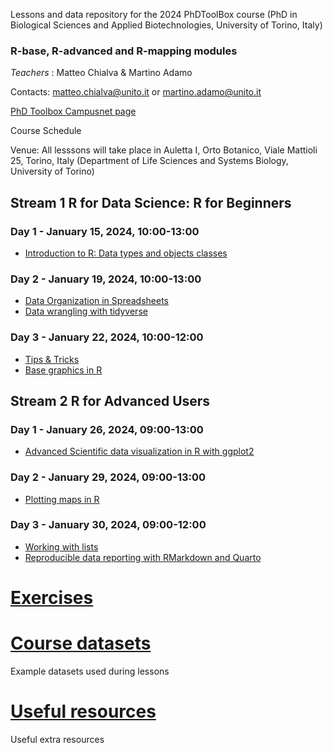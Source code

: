 Lessons and data repository for the 2024 PhDToolBox course (PhD in Biological Sciences and Applied Biotechnologies, University of Torino, Italy)

### R-base, R-advanced and R-mapping modules

*Teachers* : Matteo Chialva & Martino Adamo

Contacts: matteo.chialva@unito.it or martino.adamo@unito.it

[PhD Toolbox Campusnet page](https://dott-sbba.campusnet.unito.it/do/corsi.pl/Show?_id=7kkl)

Course Schedule

Venue: All lesssons will take place in Auletta I, Orto Botanico, Viale Mattioli 25, Torino, Italy (Department of Life Sciences and Systems Biology, University of Torino)

## Stream 1 R for Data Science: R for Beginners

### Day 1 - January 15, 2024, 10:00-13:00
- [Introduction to R: Data types and objects classes](https://github.com/mchialva/PhDToolbox2024/blob/main/Lessons%2FStream_1%2FLesson_1_%20RBasics.pdf)

### Day 2 - January 19, 2024, 10:00-13:00
- [Data Organization in Spreadsheets](
https://github.com/mchialva/PhDToolbox2024/blob/main/Lessons%2FStream_1%2FLesson_2_spreadsheets.pdf)
- [Data wrangling with tidyverse](https://github.com/mchialva/PhDToolbox2024/blob/main/Lessons/Stream_1/Lesson_2_data_wrangling.pdf)

### Day 3 - January 22, 2024, 10:00-12:00
- [Tips & Tricks](https://github.com/mchialva/PhDToolbox2024/blob/main/Lessons/Stream_1/Lesson_3_tips.pdf)
- [Base graphics  in R](https://github.com/mchialva/PhDToolbox2024/blob/main/Lessons/Stream_1/Lesson_3_basegraphics.pdf)

## Stream 2 R for Advanced Users

### Day 1 - January 26, 2024, 09:00-13:00
- [Advanced Scientific data visualization in R with ggplot2](https://github.com/mchialva/PhDToolbox2024/blob/main/Lessons/Stream_2/Lesson_1_ggplot2.pdf)

### Day 2 - January 29, 2024, 09:00-13:00
- [Plotting maps in R](https://github.com/mchialva/PhDToolbox2024/blob/main/Lessons/Stream_2/Lesson_2_rmapping.pdf)

### Day 3 - January 30, 2024, 09:00-12:00
- [Working with lists](https://github.com/mchialva/PhDToolbox2024/blob/main/Lessons/Stream_2/Lesson_3_lists.pdf)
- [Reproducible data reporting with RMarkdown and Quarto](https://github.com/mchialva/PhDToolbox2024/blob/main/Lessons/Stream_2/Lesson_3_rmarkdown.pdf)

# [Exercises](https://mchialva.github.io/PhDToolbox2024/Exercises/)

# [Course datasets](https://github.com/mchialva/PhDToolbox2024/tree/main/Datasets/)
Example datasets used during lessons

# [Useful resources](https://github.com/mchialva/PhDToolbox2024/tree/main/resources/)
Useful extra resources

